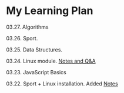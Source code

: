 # My Learning Plan

03.27. Algorithms

03.26. Sport.

03.25. Data Structures.

03.24. Linux module. [Notes and Q&A](https://github.com/MrDanielHarka/learning/blob/main/linux.md)

03.23. JavaScript Basics

03.22. Sport + Linux installation. Added [Notes](https://github.com/MrDanielHarka/learning/blob/main/linux.md)
